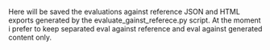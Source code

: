 Here will be saved the evaluations against reference JSON and HTML exports generated by the evaluate_gainst_referece.py script.
At the moment i prefer to keep separated eval against reference and eval against generated content only.
